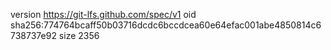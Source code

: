 version https://git-lfs.github.com/spec/v1
oid sha256:774764bcaff50b03716dcdc6bccdcea60e64efac001abe4850814c6738737e92
size 2356

